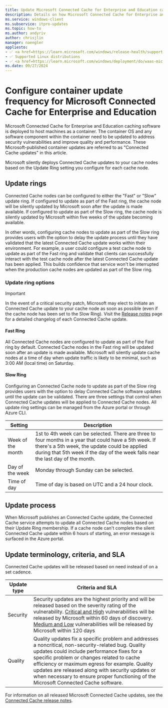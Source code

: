 ```yaml
---
title: Update Microsoft Connected Cache for Enterprise and Education cache nodes
description: Details on how Microsoft Connected Cache for Enterprise and Education cache nodes are updated by Microsoft.
ms.service: windows-client
ms.subservice: itpro-updates
ms.topic: how-to
ms.author: andyriv
author: chrisjlin
manager: naengler
appliesto: 
- ✅ <a href=https://learn.microsoft.com/windows/release-health/supported-versions-windows-client target=_blank>Windows 11</a>
- ✅ Supported Linux distributions
- ✅ <a href=https://learn.microsoft.com/windows/deployment/do/waas-microsoft-connected-cache target=_blank>Microsoft Connected Cache for Enterprise and Education</a> 
ms.date: 09/27/2024
---
```

# Configure container update frequency for Microsoft Connected Cache for Enterprise and Education

Microsoft Connected Cache for Enterprise and Education caching software is deployed to host machines as a container. The container OS and any software component within the container need to be updated to address security vulnerabilities and improve quality and performance. These Microsoft-published container updates are referred to as "Connected Cache updates" in this article.

Microsoft silently deploys Connected Cache updates to your cache nodes based on the Update Ring setting you configure for each cache node.

## Update rings

Connected Cache nodes can be configured to either the "Fast" or "Slow" update ring. If configured to update as part of the Fast ring, the cache node will be silently updated by Microsoft soon after the update is made available. If configured to update as part of the Slow ring, the cache node is silently updated by Microsoft within five weeks of the update becoming available.

In other words, configuring cache nodes to update as part of the Slow ring provides users with the option to delay the update process until they have validated that the latest Connected Cache update works within their environment. For example, a user could configure a test cache node to update as part of the Fast ring and validate that clients can successfully interact with the test cache node after the latest Connected Cache update has been applied. This builds confidence that service won't be interrupted when the production cache nodes are updated as part of the Slow ring.

### Update ring options

>[!IMPORTANT]
>In the event of a critical security patch, Microsoft may elect to initiate an Connected Cache update to your cache node as soon as possible (even if the cache node has been set to the Slow Ring). Visit the [Release notes](mcc-ent-release-notes.md) page for a detailed changelog of each Connected Cache update.

#### Fast Ring
All Connected Cache nodes are configured to update as part of the Fast ring by default. Connected Cache nodes in the Fast ring will be updated soon after an update is made available. Microsoft will silently update cache nodes at a time of day when update traffic is likely to be minimal, such as 3:00 AM (local time) on Saturday.

#### Slow Ring
Configuring an Connected Cache node to update as part of the Slow ring provides users with the option to delay Connected Cache software updates until the update can be validated. There are three settings that control when Connected Cache updates will be applied to Connected Cache nodes. All update ring settings can be managed from the Azure portal or through Azure CLI.

| Setting | Description |
| --- | --- |
| Week of the month | 1st to 4th week can be selected. There are three to four months in a year that could have a 5th week. If there's a 5th week, the update could be applied during that 5th week if the day of the week falls near the last day of the month.|
| Day of the week | Monday through Sunday can be selected. |
| Time of day | Time of day is based on UTC and a 24 hour clock. |

## Update process

When Microsoft publishes an Connected Cache update, the Connected Cache service attempts to update all Connected Cache nodes based on their Update Ring membership. If a cache node can't complete the silent Connected Cache update within 6 hours of starting, an error message is surfaced in the Azure portal.

## Update terminology, criteria, and SLA

Connected Cache updates will be released based on need instead of on a set cadence.

| Update type | Criteria and SLA |
| --- | --- |
| Security | Security updates are the highest priority and will be released based on the severity rating of the vulnerability. [Critical and High](https://nvd.nist.gov/vuln-metrics/cvss) vulnerabilities will be released by Microsoft within 60 days of discovery. [Medium and Low](https://nvd.nist.gov/vuln-metrics/cvss) vulnerabilities will be released by Microsoft within 120 days |
| Quality | Quality updates fix a specific problem and addresses a noncritical, non-security-related bug. Quality updates could include performance fixes for a specific problem or changes related to cache efficiency or maximum egress for example. Quality updates are released along with security updates or when necessary to ensure proper functioning of the Microsoft Connected Cache software. |

For information on all released Microsoft Connected Cache updates, see the [Connected Cache release notes](mcc-ent-release-notes.md).
